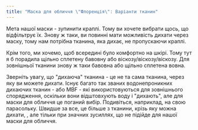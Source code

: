```yaml
---
title: "Маска для обличчя \"Флоренція\": Варіанти тканин"
---
```


Мета нашої маски - зупинити краплі. Тому ви хочете вибрати щось, що відфільтрує їх. Знову ж таки, ви повинні мати можливість дихати через маску, тому нам потрібна тканина, яка дихає, не пропускаючи краплі.

Крім того, ми хочемо, щоб всередині було комфортно на шкірі. Тому тут я б порадила щільно сплетену бавовну або віскозу/віскозу/віскозу. Для зовнішньої тканини знову ж таки бавовна або щільно сплетена вовна.

<Note>

Зверніть увагу, що "дихаюча" тканина - це не та сама тканина, через яку ви можете дихати.
Існує багато так званих водонепроникних дихаючих тканин - або MBF - які використовуються для зовнішнього спорядження, оскільки вони
відштовхують воду і "дихають", але для маски для обличчя це поганий вибір.
Подивіться, наприклад, на свою парасольку. Швидше за все, це більше з тканини, крізь яку можна дихати,
, але тільки при значних зусиллях, що не підійде для нашої маски для обличчя.

</Note>
